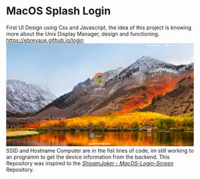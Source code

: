 <h1>MacOS Splash Login</h1>
First UI Design using Css and Javascript, the idea of this project is knowing more about the Unix Display Manager, design and functioning. 
<a href="https://ebreyaue.github.io/login">https://ebreyaue.github.io/login</a>
<img src="https://github.com/ebreyaue/login/blob/main/public/src/screenshot.png">
SSID and Hostname Computer are in the fist lines of code, im still working to an programm to get the device information from the backend. 
This Repository was inspired to the <i><a href="https://github.com/ShivamJoker/MacOS-Login-Screen">ShivamJoker - MacOS-Login-Screen</a></i>  Repository.  

